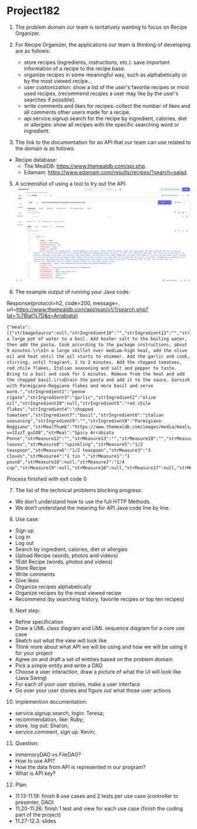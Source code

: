 # Project182
1. The problem domain our team is tentatively wanting to focus on Recipe Organizer.

2. For Recipe Organizer, the applications our team is thinking of developing are as follows:
   - store recipes (ingredients, instructions, etc.): save important information of a recipe to the recipe base.
   - organize recipes in some meaningful way, such as alphabetically or by the most viewed recipe...
   - user customization: show a list of the user's favorite recipes or most used recipes, (recommend recipes a user may like by the user's searches if possible).
   - write comments  and likes for recipes: collect the number of likes and all comments other users made for a recipe.
   - api.service.signup.search for the recipe by ingredient, calories, diet or allergies: show all recipes with the specific searching word or ingredient.

3. The link to the documentation for an API that our team can use related to the domain is as follows:
- Recipe database:
   - The MealDB: https://www.themealdb.com/api.php.
   - Edamam: https://www.edamam.com/results/recipes/?search=salad.

5. A screenshot of using a tool to try out the API:
   ![image](https://github.com/Sharon-zh/Project182/blob/main/screenshot.png?raw=true)

6. The example output of running your Java code:
   
Response{protocol=h2, code=200, message=, url=https://www.themealdb.com/api/json/v1/1/search.php?lat=%7Blat%7D&s=Arrabiata}
```
{"meals":[{"strImageSource":null,"strIngredient10":"","strIngredient12":"","strIngredient11":"","strIngredient14":"","strCategory":"Vegetarian","strIngredient13":"","strIngredient16":null,"strIngredient15":"","strIngredient18":null,"strIngredient17":null,"strArea":"Italian","strCreativeCommonsConfirmed":null,"strIngredient19":null,"strTags":"Pasta,Curry","idMeal":"52771","strInstructions":"Bring a large pot of water to a boil. Add kosher salt to the boiling water, then add the pasta. Cook according to the package instructions, about 9 minutes.\r\nIn a large skillet over medium-high heat, add the olive oil and heat until the oil starts to shimmer. Add the garlic and cook, stirring, until fragrant, 1 to 2 minutes. Add the chopped tomatoes, red chile flakes, Italian seasoning and salt and pepper to taste. Bring to a boil and cook for 5 minutes. Remove from the heat and add the chopped basil.\r\nDrain the pasta and add it to the sauce. Garnish with Parmigiano-Reggiano flakes and more basil and serve warm.","strIngredient1":"penne rigate","strIngredient3":"garlic","strIngredient2":"olive oil","strIngredient20":null,"strIngredient5":"red chile flakes","strIngredient4":"chopped tomatoes","strIngredient7":"basil","strIngredient6":"italian seasoning","strIngredient9":"","strIngredient8":"Parmigiano-Reggiano","strMealThumb":"https://www.themealdb.com/images/media/meals/ustsqw1468250014.jpg","strMeasure20":null,"strYoutube":"https://www.youtube.com/watch?v=1IszT_guI08","strMeal":"Spicy Arrabiata Penne","strMeasure12":"","strMeasure13":"","strMeasure10":"","strMeasure11":"","dateModified":null,"strDrinkAlternate":null,"strSource":null,"strMeasure9":"","strMeasure7":"6 leaves","strMeasure8":"spinkling","strMeasure5":"1/2 teaspoon","strMeasure6":"1/2 teaspoon","strMeasure3":"3 cloves","strMeasure4":"1 tin ","strMeasure1":"1 pound","strMeasure18":null,"strMeasure2":"1/4 cup","strMeasure19":null,"strMeasure16":null,"strMeasure17":null,"strMeasure14":"","strMeasure15":""}]}
```

Process finished with exit code 0


7. The list of the technical problems blocking progress:
- We  don’t understand how to use the full HTTP Methods.
- We don’t understand the meaning for API Java code line by line.

8. Use case:
- Sign up
- Log in
- Log out
- Search by ingredient, calories, diet or allergies
- Upload Recipe (words, photos and videos)
- ?Edit Recipe (words, photos and videos)
- Store Recipe
- Write comments
- Give likes
- Organize recipes alphabetically
- Organize recipes by the most viewed recipe
- Recommend (by searching history, favorite recipes or top ten recipes)
  
9. Next step:
- Refine specification
- Draw a UML class diagram and UML sequence diagram for a core use case
- Sketch out what the view will look like
- Think more about what API we will be using and how we will be using it for your project
- Agree on and draft a set of entities based on the problem domain
- Pick a simple entity and write a DAO
- Choose a user interaction, draw a picture of what the UI will look like (Java Swing)
- For each of your user stories, make a user interface
- Go over your user stories and figure out what those user actions
  
10. Implemention documentation:
  - service.signup.search, login: Teresa;
  - recommendation, like: Ruby;
  - store, log out: Sharon;
  - service.comment, sign up: Kevin;
  
11. Question:
  - InmemoryDAO vs FileDAO?
  - How to use API?
  - How the data from API is represented in our program?
  - What is API key?

12. Plan:
- 11.13-11.19: finish 8 use cases and 2 tests per use case (controller to presenter, DAO)
- 11.20-11.26: finish 1 test and view for each use case (finish the coding part of the project)
- 11.27-12.3: slides
  

